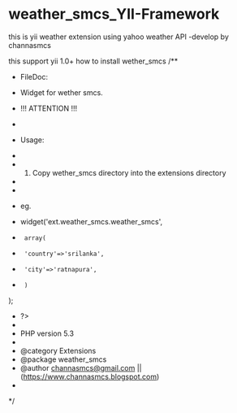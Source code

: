 # weather_smcs_YII-Framework
this is yii weather extension using yahoo weather API -develop by channasmcs

this support yii 1.0+
how to install wether_smcs
/**
 * FileDoc: 
 * Widget for wether smcs.
 * !!! ATTENTION !!!
 *  
 * Usage:
 * 
 * 1. Copy wether_smcs directory into the extensions directory
 * 

 * 
 * eg.
 * <?php
        $this->widget('ext.weather_smcs.weather_smcs',
 *
        array(
 *
        'country'=>'srilanka',
 *
        'city'=>'ratnapura',
 *
        )

);
 * ?>
 * 
 * PHP version 5.3
 * 
 * @category Extensions
 * @package  weather_smcs
 * @author   channasmcs@gmail.com || (https://www.channasmcs.blogspot.com)
 *
*/
